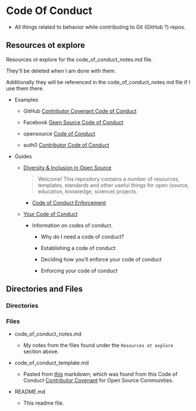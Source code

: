 # Code Of Conduct

- All things related to behavior while contributing to Git (GitHub ?) repos.

## Resources ot explore

Resources ot explore for the code_of_conduct_notes.md file.

They'll be deleted when I am done with them.

Additionally they will be referenced in the code_of_conduct_notes.md file if I use them there.

- Examples

  - GitHub [Contributor Covenant Code of Conduct](https://github.com/github/docs/blob/9c8028d68702e3ea3aec4d42093df1a95dfaa8d1/.github/CODE_OF_CONDUCT.md)

  - Facebook [Open Source Code of Conduct](https://opensource.fb.com/code-of-conduct/)

  - opensource [Code of Conduct](https://opensource.com/code-of-conduct)

  - auth0 [Contributor Code of Conduct](https://github.com/auth0/open-source-template/blob/master/CODE-OF-CONDUCT.md)

- Guides

  - [Diversity & Inclusion in Open Source](https://github.com/mozilla/inclusion)

    > Welcome! This repository contains a number of resources, templates, standards and other useful things for open (source, education, knowledge, science) projects.

    - [Code of Conduct Enforcement](https://github.com/mozilla/inclusion?tab=readme-ov-file#code-of-conduct--enforcement)

  - [Your Code of Conduct](https://opensource.guide/code-of-conduct/)

    - Information on codes of conduct.

      - Why do I need a code of conduct?

      - Establishing a code of conduct

      - Deciding how you’ll enforce your code of conduct

      - Enforcing your code of conduct

## Directories and Files

### Directories

### Files

- code_of_conduct_notes.md

  - My notes from the files found under the `Resources ot explore` section above.

- code_of_conduct_template.md

  - Pasted from [this](https://www.contributor-covenant.org/version/2/1/code_of_conduct/code_of_conduct.md) markdown; which was found from this Code of Conduct [Contributor Covenant](https://www.contributor-covenant.org/) for Open Source Communities.

- README.md

  - This readme file.
